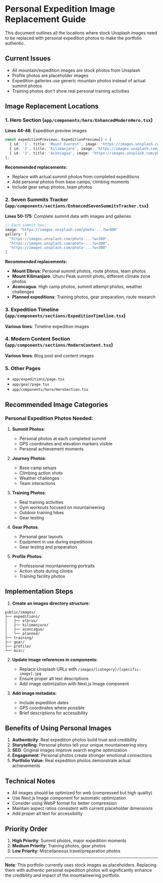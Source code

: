 # Personal Expedition Image Replacement Guide

This document outlines all the locations where stock Unsplash images need to be replaced with personal expedition photos to make the portfolio authentic.

## Current Issues
- All mountain/expedition images are stock photos from Unsplash
- Profile photos are placeholder images
- Expedition galleries use generic mountain photos instead of actual summit photos
- Training photos don't show real personal training activities

## Image Replacement Locations

### 1. Hero Section (`app/components/hero/EnhancedModernHero.tsx`)
**Lines 44-48**: Expedition preview images
```typescript
const expeditionPreviews: ExpeditionPreview[] = [
  { id: '1', title: 'Mount Everest', image: 'https://images.unsplash.com/photo-1506905925346-21bda4d32df4?w=300', status: 'upcoming', elevation: '8,849m' },
  { id: '2', title: 'Kilimanjaro', image: 'https://images.unsplash.com/photo-1544966503-7cc5ac882d5f?w=300', status: 'completed', elevation: '5,895m' },
  { id: '3', title: 'Aconcagua', image: 'https://images.unsplash.com/photo-1582721478779-0ae163c05a60?w=300', status: 'completed', elevation: '6,962m' },
];
```

**Recommended replacements:**
- Replace with actual summit photos from completed expeditions
- Add personal photos from base camps, climbing moments
- Include gear setup photos, team photos

### 2. Seven Summits Tracker (`app/components/sections/EnhancedSevenSummitsTracker.tsx`)
**Lines 50-175**: Complete summit data with images and galleries
```typescript
// Each summit has:
image: "https://images.unsplash.com/photo-...?w=400"
gallery: [
  "https://images.unsplash.com/photo-...?w=300",
  "https://images.unsplash.com/photo-...?w=300",
  "https://images.unsplash.com/photo-...?w=300"
]
```

**Recommended replacements:**
- **Mount Elbrus**: Personal summit photos, route photos, team photos
- **Mount Kilimanjaro**: Uhuru Peak summit photo, different climate zone photos
- **Aconcagua**: High camp photos, summit attempt photos, weather challenges
- **Planned expeditions**: Training photos, gear preparation, route research

### 3. Expedition Timeline (`app/components/sections/ExpeditionTimeline.tsx`)
**Various lines**: Timeline expedition images

### 4. Modern Content Section (`app/components/sections/ModernContent.tsx`)
**Various lines**: Blog post and content images

### 5. Other Pages
- `app/expeditions/page.tsx`
- `app/gear/page.tsx`
- `app/components/hero/HeroSection.tsx`

## Recommended Image Categories

### Personal Expedition Photos Needed:
1. **Summit Photos**: 
   - Personal photos at each completed summit
   - GPS coordinates and elevation markers visible
   - Personal achievement moments

2. **Journey Photos**:
   - Base camp setups
   - Climbing action shots
   - Weather challenges
   - Team interactions

3. **Training Photos**:
   - Real training activities
   - Gym workouts focused on mountaineering
   - Outdoor training hikes
   - Gear testing

4. **Gear Photos**:
   - Personal gear layouts
   - Equipment in use during expeditions
   - Gear testing and preparation

5. **Profile Photos**:
   - Professional mountaineering portraits
   - Action shots during climbs
   - Training facility photos

## Implementation Steps

1. **Create an images directory structure:**
```
public/images/
├── expeditions/
│   ├── elbrus/
│   ├── kilimanjaro/
│   ├── aconcagua/
│   └── planned/
├── training/
├── gear/
├── profile/
└── misc/
```

2. **Update image references in components:**
   - Replace Unsplash URLs with `/images/[category]/[specific-image].jpg`
   - Ensure proper alt text descriptions
   - Add image optimization with Next.js Image component

3. **Add image metadata:**
   - Include expedition dates
   - GPS coordinates where possible
   - Brief descriptions for accessibility

## Benefits of Using Personal Images

1. **Authenticity**: Real expedition photos build trust and credibility
2. **Storytelling**: Personal photos tell your unique mountaineering story  
3. **SEO**: Original images improve search engine optimization
4. **Engagement**: Personal photos create stronger emotional connections
5. **Portfolio Value**: Real expedition photos demonstrate actual achievements

## Technical Notes

- All images should be optimized for web (compressed but high quality)
- Use Next.js Image component for automatic optimization
- Consider using WebP format for better compression
- Maintain aspect ratios consistent with current placeholder dimensions
- Add proper alt text for accessibility

## Priority Order

1. **High Priority**: Summit photos, major expedition moments
2. **Medium Priority**: Training photos, gear photos
3. **Low Priority**: Miscellaneous travel/preparation photos

---

**Note**: This portfolio currently uses stock images as placeholders. Replacing them with authentic personal expedition photos will significantly enhance the credibility and impact of the mountaineering portfolio.